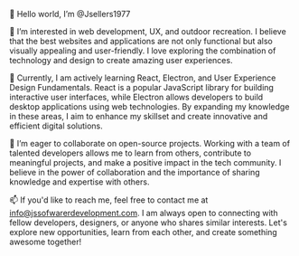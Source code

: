 👋 Hello world, I’m @Jsellers1977
  
👀 I’m interested in web development, UX, and outdoor recreation. I believe that the best websites and applications are not only functional but also visually appealing and user-friendly. I love exploring the combination of technology and design to create amazing user experiences.

🌱 Currently, I am actively learning React, Electron, and User Experience Design Fundamentals. React is a popular JavaScript library for building interactive user interfaces, while Electron allows developers to build desktop applications using web technologies. By expanding my knowledge in these areas, I aim to enhance my skillset and create innovative and efficient digital solutions.

💞️ I’m eager to collaborate on open-source projects. Working with a team of talented developers allows me to learn from others, contribute to meaningful projects, and make a positive impact in the tech community. I believe in the power of collaboration and the importance of sharing knowledge and expertise with others.

📫 If you'd like to reach me, feel free to contact me at info@jssofwarerdevelopment.com. I am always open to connecting with fellow developers, designers, or anyone who shares similar interests. Let's explore new opportunities, learn from each other, and create something awesome together!

<!---
Jsellers1977/Jsellers1977 is a ✨ special ✨ repository because its `README.md` (this file) appears on your GitHub profile.
You can click the Preview link to take a look at your changes.
--->
